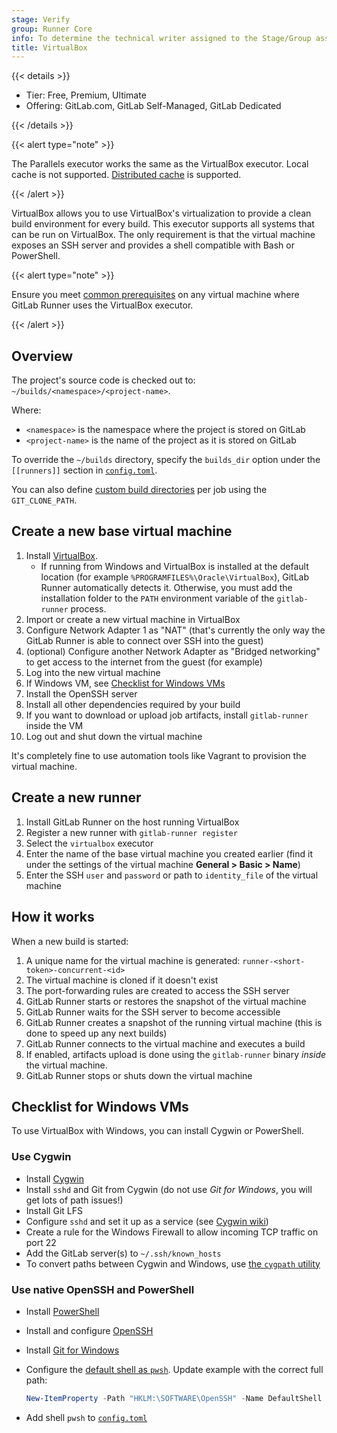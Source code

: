 ```yaml
---
stage: Verify
group: Runner Core
info: To determine the technical writer assigned to the Stage/Group associated with this page, see https://handbook.gitlab.com/handbook/product/ux/technical-writing/#assignments
title: VirtualBox
---
```


{{< details >}}

- Tier: Free, Premium, Ultimate
- Offering: GitLab.com, GitLab Self-Managed, GitLab Dedicated

{{< /details >}}

{{< alert type="note" >}}

The Parallels executor works the same as the VirtualBox executor.
Local cache is not supported. [Distributed cache](../configuration/speed_up_job_execution.md) is supported.

{{< /alert >}}

VirtualBox allows you to use VirtualBox's virtualization to provide a clean
build environment for every build. This executor supports all systems that can
be run on VirtualBox. The only requirement is that the virtual machine exposes
an SSH server and provides a shell compatible with Bash or PowerShell.

{{< alert type="note" >}}

Ensure you meet [common prerequisites](_index.md#prerequisites-for-non-docker-executors)
on any virtual machine where GitLab Runner uses the VirtualBox executor.

{{< /alert >}}

## Overview

The project's source code is checked out to: `~/builds/<namespace>/<project-name>`.

Where:

- `<namespace>` is the namespace where the project is stored on GitLab
- `<project-name>` is the name of the project as it is stored on GitLab

To override the `~/builds` directory, specify the `builds_dir` option under
the `[[runners]]` section in
[`config.toml`](../configuration/advanced-configuration.md).

You can also define
[custom build directories](https://docs.gitlab.com/ci/runners/configure_runners/#custom-build-directories)
per job using the `GIT_CLONE_PATH`.

## Create a new base virtual machine

1. Install [VirtualBox](https://www.virtualbox.org).
   - If running from Windows and VirtualBox is installed at the
     default location (for example `%PROGRAMFILES%\Oracle\VirtualBox`),
     GitLab Runner automatically detects it.
     Otherwise, you must add the installation folder to the `PATH` environment variable of the `gitlab-runner` process.
1. Import or create a new virtual machine in VirtualBox
1. Configure Network Adapter 1 as "NAT" (that's currently the only way the GitLab Runner is able to connect over SSH into the guest)
1. (optional) Configure another Network Adapter as "Bridged networking" to get access to the internet from the guest (for example)
1. Log into the new virtual machine
1. If Windows VM, see [Checklist for Windows VMs](#checklist-for-windows-vms)
1. Install the OpenSSH server
1. Install all other dependencies required by your build
1. If you want to download or upload job artifacts, install `gitlab-runner` inside the VM
1. Log out and shut down the virtual machine

It's completely fine to use automation tools like Vagrant to provision the
virtual machine.

## Create a new runner

1. Install GitLab Runner on the host running VirtualBox
1. Register a new runner with `gitlab-runner register`
1. Select the `virtualbox` executor
1. Enter the name of the base virtual machine you created earlier (find it under
   the settings of the virtual machine **General > Basic > Name**)
1. Enter the SSH `user` and `password` or path to `identity_file` of the
   virtual machine

## How it works

When a new build is started:

1. A unique name for the virtual machine is generated: `runner-<short-token>-concurrent-<id>`
1. The virtual machine is cloned if it doesn't exist
1. The port-forwarding rules are created to access the SSH server
1. GitLab Runner starts or restores the snapshot of the virtual machine
1. GitLab Runner waits for the SSH server to become accessible
1. GitLab Runner creates a snapshot of the running virtual machine (this is done
   to speed up any next builds)
1. GitLab Runner connects to the virtual machine and executes a build
1. If enabled, artifacts upload is done using the `gitlab-runner` binary *inside* the virtual machine.
1. GitLab Runner stops or shuts down the virtual machine

## Checklist for Windows VMs

To use VirtualBox with Windows, you can install Cygwin or PowerShell.

### Use Cygwin

- Install [Cygwin](https://cygwin.com/)
- Install `sshd` and Git from Cygwin (do not use *Git for Windows*, you will get lots of path issues!)
- Install Git LFS
- Configure `sshd` and set it up as a service (see [Cygwin wiki](https://cygwin.fandom.com/wiki/Sshd))
- Create a rule for the Windows Firewall to allow incoming TCP traffic on port 22
- Add the GitLab server(s) to `~/.ssh/known_hosts`
- To convert paths between Cygwin and Windows, use [the `cygpath` utility](https://cygwin.fandom.com/wiki/Cygpath_utility)

### Use native OpenSSH and PowerShell

- Install [PowerShell](https://learn.microsoft.com/en-us/powershell/scripting/install/installing-powershell-on-windows?view=powershell-7.4)
- Install and configure [OpenSSH](https://learn.microsoft.com/en-us/windows-server/administration/openssh/openssh_install_firstuse?tabs=powershell#install-openssh-for-windows)
- Install [Git for Windows](https://git-scm.com/)
- Configure the [default shell as `pwsh`](https://learn.microsoft.com/en-us/windows-server/administration/OpenSSH/openssh-server-configuration#configuring-the-default-shell-for-openssh-in-windows). Update example with the correct full path:

  ```powershell
  New-ItemProperty -Path "HKLM:\SOFTWARE\OpenSSH" -Name DefaultShell -Value "$PSHOME\pwsh.exe" -PropertyType String -Force
  ```

- Add shell `pwsh` to [`config.toml`](../configuration/advanced-configuration.md)

